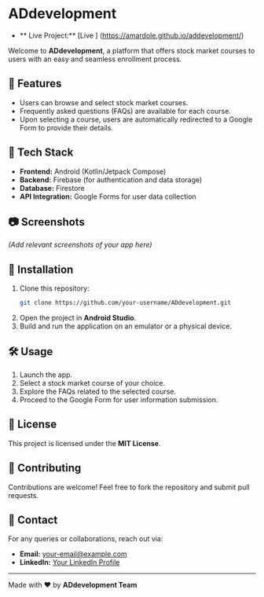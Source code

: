 # ADdevelopment

- ** Live Project:** [Live ] (https://amardole.github.io/addevelopment/)

Welcome to **ADdevelopment**, a platform that offers stock market courses to users with an easy and seamless enrollment process.

## 📌 Features
- Users can browse and select stock market courses.
- Frequently asked questions (FAQs) are available for each course.
- Upon selecting a course, users are automatically redirected to a Google Form to provide their details.

## 🚀 Tech Stack
- **Frontend:** Android (Kotlin/Jetpack Compose)
- **Backend:** Firebase (for authentication and data storage)
- **Database:** Firestore
- **API Integration:** Google Forms for user data collection

## 📷 Screenshots
*(Add relevant screenshots of your app here)*

## 🔧 Installation
1. Clone this repository:
   ```sh
   git clone https://github.com/your-username/ADdevelopment.git
   ```
2. Open the project in **Android Studio**.
3. Build and run the application on an emulator or a physical device.

## 🛠 Usage
1. Launch the app.
2. Select a stock market course of your choice.
3. Explore the FAQs related to the selected course.
4. Proceed to the Google Form for user information submission.

## 📜 License
This project is licensed under the **MIT License**.

## 🤝 Contributing
Contributions are welcome! Feel free to fork the repository and submit pull requests.

## 📩 Contact
For any queries or collaborations, reach out via:
- **Email:** your-email@example.com
- **LinkedIn:** [Your LinkedIn Profile](https://linkedin.com/in/your-profile) 

---
Made with ❤️ by **ADdevelopment Team**
